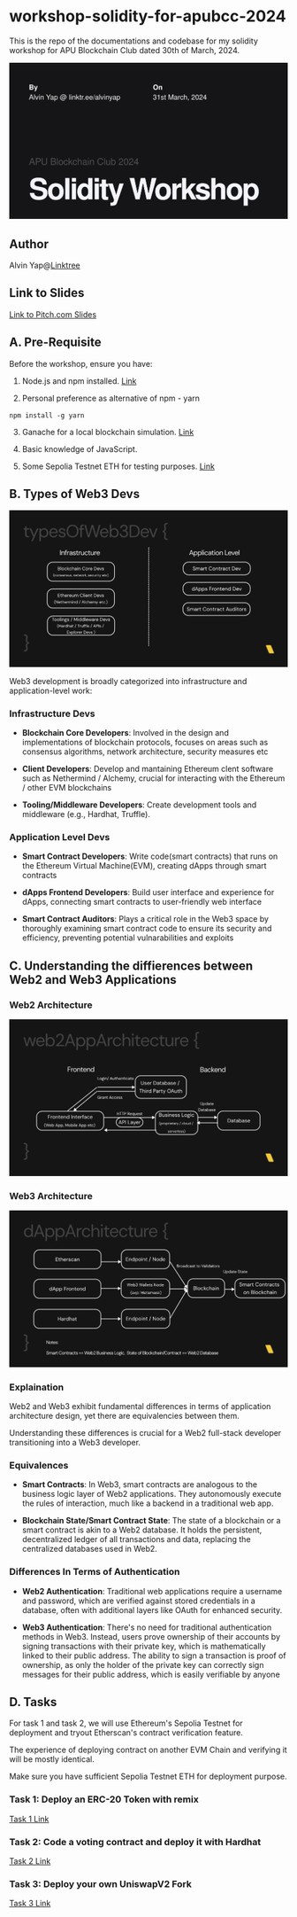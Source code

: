 # workshop-solidity-for-apubcc-2024

This is the repo of the documentations and codebase for my solidity workshop for APU Blockchain Club dated 30th of March, 2024.

![workshop-cover](./img/workshop-cover.png)

## Author

Alvin Yap@[Linktree](https://linktr.ee/alvinyap)

## Link to Slides

[Link to Pitch.com Slides](https://pitch.com/v/solidity-workshop-apubcc-2024-mykvxz)

## A. Pre-Requisite

Before the workshop, ensure you have:

1. Node.js and npm installed. [Link](https://nodejs.org/en)

2. Personal preference as alternative of npm - yarn

```shell
npm install -g yarn
```

3. Ganache for a local blockchain simulation. [Link](https://trufflesuite.com/ganache/)

4. Basic knowledge of JavaScript.

5. Some Sepolia Testnet ETH for testing purposes. [Link](https://faucetlink.to/sepolia)

## B. Types of Web3 Devs

![types-of-web3-devs](./img/types-of-web3-dev.png)

Web3 development is broadly categorized into infrastructure and application-level work:

### Infrastructure Devs

- <b>Blockchain Core Developers</b>: Involved in the design and implementations of blockchain protocols, focuses on areas such as consensus algorithms, network architecture, security measures etc

- <b>Client Developers</b>: Develop and mantaining Ethereum clent software such as Nethermind / Alchemy, crucial for interacting with the Ethereum / other EVM blockchains

- <b>Tooling/Middleware Developers</b>: Create development tools and middleware (e.g., Hardhat, Truffle).

### Application Level Devs

- <b>Smart Contract Developers</b>: Write code(smart contracts) that runs on the Ethereum Virtual Machine(EVM), creating dApps through smart contracts

- <b>dApps Frontend Developers</b>: Build user interface and experience for dApps, connecting smart contracts to user-friendly web interface

- <b>Smart Contract Auditors</b>: Plays a critical role in the Web3 space by thoroughly examining smart contract code to ensure its security and efficiency, preventing potential vulnarabilities and exploits

## C. Understanding the diffierences between Web2 and Web3 Applications

### Web2 Architecture

![web2-architecture](./img/web2-architecture.png)

### Web3 Architecture

![web3-architecture](./img/web3-architecture.png)

### Explaination

Web2 and Web3 exhibit fundamental differences in terms of application architecture design, yet there are equivalencies between them.

Understanding these differences is crucial for a Web2 full-stack developer transitioning into a Web3 developer.

### Equivalences

- <b>Smart Contracts</b>: In Web3, smart contracts are analogous to the business logic layer of Web2 applications. They autonomously execute the rules of interaction, much like a backend in a traditional web app.

- <b>Blockchain State/Smart Contract State</b>: The state of a blockchain or a smart contract is akin to a Web2 database. It holds the persistent, decentralized ledger of all transactions and data, replacing the centralized databases used in Web2.

### Differences In Terms of Authentication

- <b>Web2 Authentication</b>: Traditional web applications require a username and password, which are verified against stored credentials in a database, often with additional layers like OAuth for enhanced security.

- <b>Web3 Authentication</b>: There's no need for traditional authentication methods in Web3. Instead, users prove ownership of their accounts by signing transactions with their private key, which is mathematically linked to their public address. The ability to sign a transaction is proof of ownership, as only the holder of the private key can correctly sign messages for their public address, which is easily verifiable by anyone

## D. Tasks

For task 1 and task 2, we will use Ethereum's Sepolia Testnet for deployment and tryout Etherscan's contract verification feature.

The experience of deploying contract on another EVM Chain and verifying it will be mostly identical.

Make sure you have sufficient Sepolia Testnet ETH for deployment purpose.

### Task 1: Deploy an ERC-20 Token with remix

[Task 1 Link](./code/task-1-deploy-erc20-with-remix/README.md/)

### Task 2: Code a voting contract and deploy it with Hardhat

[Task 2 Link](./code/task-2-deploy-voting-contract-with-hardhat/README.md)

### Task 3: Deploy your own UniswapV2 Fork

[Task 3 Link](./code/task-3-deploy-backend-of-uniswap-v2-fork/README.md)
